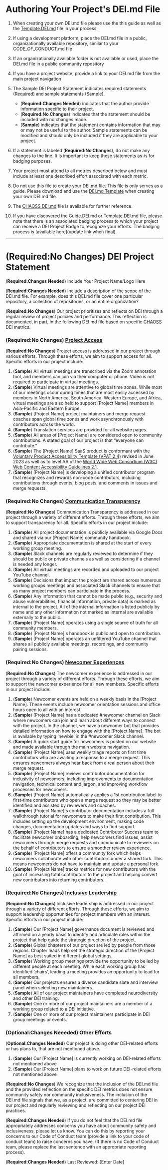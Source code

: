 <!---
The DEI.md file was originally created in the CHAOSS project. This comment provides attribution of that work as defined under the MIT license
-->

# Authoring Your Project's DEI.md File 

1. When creating your own DEI.md file please use the this guide as well as the [Template.DEI.md](https://github.com/badging/badging/blob/main/Template.DEI.md) file in your process.
2. If using a development platform, place the DEI.md file in a public, organizationally available repository, similar to your CODE_OF_CONDUCT.md file
3. If an organizationally available folder is not available or used, place the DEI.md file in a public community repository
4. If you have a project website, provide a link to your DEI.md file from the main project navigation
5. The Sample DEI Project Statement indicates required statements (Required) and sample statements (Sample).

   - (**Required:Changes Needed**) indicates that the author provide information specific to their project.
   - (**Required:No Changes**) indicates that the statement should be included with no changes made.
   - (**Sample**) indicates that the statement contains information that may or may not be useful to the author. Sample statements can be modified and should only be included if they are applicable to your project.

6. If a statement is labeled (**Required:No Changes**), do not make any changes to the line. It is important to keep these statements as-is for badging purposes.
7. Your project must attend to all metrics described below and must include at least one described effort associated with each metric.
8. Do not use this file to create your DEI.md file. This file is only serves as a guide. Please download and use the [DEI.md Template](https://github.com/badging/badging/blob/main/Template.DEI.md) when creating your own DEI.md file.
9. The [CHAOSS DEI.md](https://github.com/chaoss/community/blob/main/DEI.md) file is available for further reference.
10. If you have discovered the Guide.DEI.md or Template.DEI.md file, please note that there is an associated badging process to which your project can receive a DEI Project Badge to recognize your efforts. The badging process is [available here](update link when final).

---

# (Required:No Changes) DEI Project Statement

(**Required:Changes Needed**) Include Your Project Name/Logo Here

(**Required:Changes Needed**) Include a description of the scope of the DEI.md file. For example, does this DEI.md file cover one particular repository, a collection of repositories, or an entire organization?

(**Required:No Changes**) Our project prioritizes and reflects on DEI through a regular review of project policies and performance. This reflection is documented, in part, in the following DEI.md file based on specific [CHAOSS](https://chaoss.community) DEI metrics.

### (Required:No Changes) [Project Access](https://chaoss.community/?p=4953)

(**Required:No Changes**) Project access is addressed in our project through various efforts. Through these efforts, we aim to support access for all. Specific efforts in our project include:

1.  (**Sample**) All virtual meetings are transcribed via the Zoom annotation tool, and members can join via their computer or phone. Video is not required to participate in virtual meetings.
2.  (**Sample**) Virtual meetings are attentive to global time zones. While most of our meetings occur during times that are most easily accessed by members in North America, South America, Western Europe, and Africa, virtual meetings are also held to support [Project Name] members in Asia-Pacific and Eastern Europe.
3.  (**Sample**) [Project Name] project maintainers and merge request coaches span global time zones and work asynchronously with contributors across the world.
4.  (**Sample**) Translation services are provided for all website pages.
5.  (**Sample**) All areas of [Project Name] are considered open to community contributions. A stated goal of our project is that “everyone can contribute."
6.  (**Sample**) The [Project Name] SaaS product is conformant with the [Voluntary Product Accessibility Template (VPAT 2.4)](https://www.section508.gov/sell/vpat/) revised in June 2023 as well as to level AA of the [World Wide Web Consortium (W3C) Web Content Accessibility Guidelines 2.1](https://www.w3.org/TR/WCAG21/).
7.  (**Sample**) [Project Name] is developing a unified contributor program that recognizes and rewards non-code contributors, including contributions through events, blog posts, and comments in issues and merge requests.

### (Required:No Changes) [Communication Transparency](https://chaoss.community/?p=4957)

(**Required:No Changes**) Communication Transparency is addressed in our project through a variety of different efforts. Through these efforts, we aim to support transparency for all. Specific efforts in our project include:

1.  (**Sample**) All project documentation is publicly available via Google Docs and shared via our [Project Name] community handbook.
2.  (**Sample**) Appropriate documentation is shared at the start of every working group meeting.
3.  (**Sample**) Slack channels are regularly reviewed to determine if they should be public or private channels as well as considering if a channel is needed any longer.
4.  (**Sample**) All virtual meetings are recorded and uploaded to our project YouTube channel.
5.  (**Sample**) Decisions that impact the project are shared across numerous working groups meetings and associated Slack channels to ensure that as many project members can participate in the process.
6.  (**Sample**) Any information that cannot be made public (e.g., security and abuse vulnerabilities, financial information, private data) is marked as internal to the project. All of the internal information is listed publicly by name and any other information not marked as internal are available externally to the public.
7.  (**Sample**) [Project Name] operates using a single source of truth for all community members.
8.  (**Sample**) [Project Name]'s handbook is public and open to contribution.
9.  (**Sample**) [Project Name] operates an unfiltered YouTube channel that shares all publicly available meetings, recordings, and community pairing sessions.

### (Required:No Changes) [Newcomer Experiences](https://chaoss.community/?p=4891)

(**Required:No Changes**) The newcomer experience is addressed in our project through a variety of different efforts. Through these efforts, we aim to support the newcomer experience for all new members. Specific efforts in our project include:

1. (**Sample**) Newcomer events are held on a weekly basis in the [Project Name]. These events include newcomer orientation sessions and office hours open to all with an interest.
2. (**Sample**) [Project Name] has a dedicated #newcomer channel on Slack where newcomers can join and learn about different ways to connect with the project. In the channel, we have a newcomer bot that provides detailed information on how to engage with the [Project Name]. The bot is available by typing ‘newbie’ in the #newcomer Slack channel.
3. (**Sample**) A quick start guide for newcomers is posted on our website and made available through the main website navigation.
4. (**Sample**) [Project Name] uses weekly triage reports on first time contributors who are awaiting a response to a merge request. This ensures newcomers always hear back from a real person about their merge request.
5. (**Sample**) [Project Name] reviews contributor documentation for inclusivity of newcomers, including improvements to documentation navigation, technical content and jargon, and improving workflow processes for newcomers.
6. (**Sample**) [Project Name] automatically applies a 1st contribution label to first-time contributors who open a merge request so they may be better identified and assisted by reviewers and coaches.
7. (**Sample**) [Project Name]'s contributor documentation includes a full walkthrough tutorial for newcomers to make their first contribution. This includes setting up the development environment, making code changes, documentation updates and ways to find support.
8. (**Sample**) [Project Name] has a dedicated Contributor Success team to facilitate newcomer onboarding, help newcomers find issues, assist newcomers through merge requests and communicate to reviewers on the behalf of contributors to ensure a smoother review experience.
9. (**Sample**) [Project Name] offers a community fork which helps newcomers collaborate with other contributors under a shared fork. This means newcomers do not have to maintain and update a personal fork.
10. (**Sample**) [Project Name] tracks metrics for new contributors with the goal of increasing total contributors to the project and helping convert new contributors into returning contributors.

### (Required:No Changes) [Inclusive Leadership](https://chaoss.community/?p=3522)

(**Required:No Changes**) Inclusive leadership is addressed in our project through a variety of different efforts. Through these efforts, we aim to support leadership opportunities for project members with an interest. Specific efforts in our project include:

1.  (**Sample**) Our [Project Name] governance document is reviewed and affirmed on a yearly basis to identify and articulate roles within the project that help guide the strategic direction of the project.
2.  (**Sample**) Global chapters of our project are led by people from those regions. Chapter leads help set the strategic direction of the [Project Name] as best suited in different global settings.
3.  (**Sample**) Working group meetings provide the opportunity to be led by different people at each meeting. While each working group has identified ‘chairs’, leading a meeting provides an opportunity to lead for all members.
4.  (**Sample**) Our projects ensures a diverse candidate slate and interview panel when selecting new maintainers.
5.  (**Sample**) All of our project maintainers have completed neurodiversity and other DEI training.
6.  (**Sample**) One or more of our project maintainers are a member of a working group related to a DEI initiative.
7.  (**Sample**) One or more of our project maintainers participate in DEI group meetings or events.

### (Optional:Changes Neeeded) Other Efforts

(**Optional:Changes Needed**) Our project is doing other DEI-related efforts or has plans to, that are not mentioned above. 

1.  (**Sample**) Our [Project Name] is currently working on DEI-related efforts not mentioned above
2.  (**Sample**) Our [Project Name] plans to work on future DEI-related efforts not mentioned above 

(**Required:No Changes**) We recognize that the inclusion of the DEI.md file and the provided reflection on the specific DEI metrics does not ensure community safety nor community inclusiveness. The inclusion of the DEI.md file signals that we, as a project, are committed to centering DEI in our project and regularly reviewing and reflecting on our project DEI practices.

(**Required:Changes Needed**) If you do not feel that the DEI.md file appropriately addresses concerns you have about community safety and inclusiveness, please let us know. You can do this by reporting your concerns to our Code of Conduct team (provide a link to your code of conduct team) to raise concerns you have. (If there is no Code of Conduct team, please replace the last sentence with an appropriate reporting process).

(**Required:Changes Needed**) Last Reviewed: [Enter Date]
